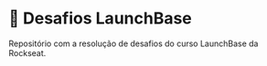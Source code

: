 # :rocket: Desafios LaunchBase
Repositório com a resolução de desafios do curso LaunchBase da Rockseat.
